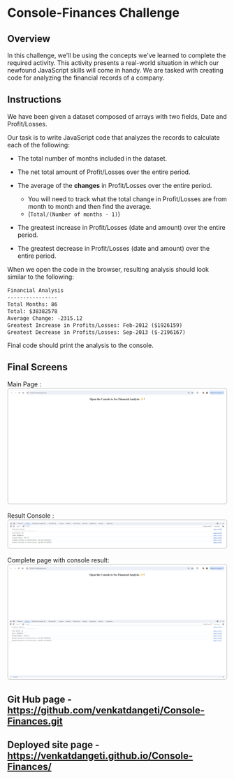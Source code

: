 # Console-Finances Challenge

## Overview

In this challenge, we'll be using the concepts we've learned to complete the required activity. This activity presents a real-world situation in which our newfound JavaScript skills will come in handy. We are tasked with creating code for analyzing the financial records of a company.

## Instructions

We have been given a dataset composed of arrays with two fields, Date and Profit/Losses.

Our task is to write JavaScript code that analyzes the records to calculate each of the following:

* The total number of months included in the dataset.

* The net total amount of Profit/Losses over the entire period.

* The average of the **changes** in Profit/Losses over the entire period.
  * You will need to track what the total change in Profit/Losses are from month to month and then find the average.
  * (`Total/(Number of months - 1)`)

* The greatest increase in Profit/Losses (date and amount) over the entire period.

* The greatest decrease in Profit/Losses (date and amount) over the entire period.

When we open the code in the browser, resulting analysis should look similar to the following:

  ```text
  Financial Analysis 
  ----------------
  Total Months: 86
  Total: $38382578
  Average Change: -2315.12
  Greatest Increase in Profits/Losses: Feb-2012 ($1926159)
  Greatest Decrease in Profits/Losses: Sep-2013 ($-2196167)
  ```

 Final code should print the analysis to the console.


## Final Screens

Main Page : ![Alt text](images/FinancialAnalysis1.png)

Result Console : ![Alt text](images/FinancialAnalysis2.png)

Complete page with console result: ![Alt text](images/FinancialAnalysis3.png)



## Git Hub page - https://github.com/venkatdangeti/Console-Finances.git

## Deployed site page - https://venkatdangeti.github.io/Console-Finances/

